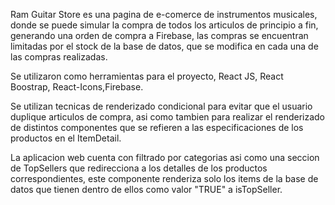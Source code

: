 Ram Guitar Store es una pagina de e-comerce de instrumentos musicales, donde se puede simular la compra de todos los articulos de principio a fin, generando una orden de compra a Firebase, las compras se encuentran limitadas por el stock de la base de datos, que se modifica en cada una de las compras realizadas.

Se utilizaron como herramientas para el proyecto, React JS, React Boostrap, React-Icons,Firebase.

Se utilizan tecnicas de renderizado condicional para evitar que el usuario duplique articulos de compra, asi como tambien para realizar el renderizado de distintos componentes que se refieren a las especificaciones de los productos en el ItemDetail.

La aplicacion web cuenta con filtrado por categorias asi como una seccion de TopSellers que redirecciona a los detalles de los productos correspondientes, este componente renderiza solo los items de la base de datos que tienen dentro de ellos como valor "TRUE" a isTopSeller.